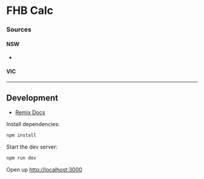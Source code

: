 # FHB Calc


### Sources

#### NSW

- 


#### VIC
---

## Development

- [Remix Docs](https://remix.run/docs)

Install dependencies:

```sh
npm install
```

Start the dev server:

```sh
npm run dev
```

Open up [http://localhost:3000](http://localhost:3000)
